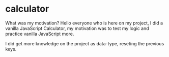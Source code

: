 # calculator
What was my motivation?
Hello everyone who is here on my project, I did a vanilla JavaScript Calculator, my motivation was to test my logic and practice vanilla JavaScript more.

I did get more knowledge on the project as data-type, reseting the previous keys.
 
